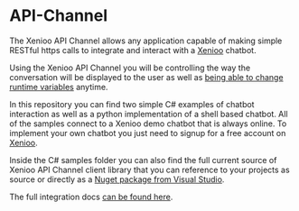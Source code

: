 # API-Channel

The Xenioo API Channel allows any application capable of making simple RESTful https calls to integrate and interact with a <a href='https://www.xenioo.com' target="_blank">Xenioo</a> chatbot. 

Using the Xenioo API Channel you will be controlling the way the conversation will be displayed to the user as well as <a href='https://www.xenioo.com/changing-conversation-flow/' target="_blank">being able to change runtime variables</a> anytime.

In this repository you can find two simple C# examples of chatbot interaction as well as a python implementation of a shell based chatbot. All of the samples connect to a Xenioo demo chatbot that is always online. To implement your own chatbot you just need to signup for a free account on <a href='https://app.xenioo.com/auth/signup' target="_blank">Xenioo</a>.

Inside the C# samples folder you can also find the full current source of Xenioo API Channel client library that you can reference to your projects as source or directly as a <a href='https://www.nuget.org/packages/Xenioo.Channels.API/1.0.1'>Nuget package from Visual Studio</a>.

The full integration docs <a href='https://docs.xenioo.com/basic-concepts/publishing/channels/customchannel'>can be found here</a>.
